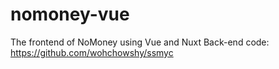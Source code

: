 # nomoney-vue
The frontend of NoMoney using Vue and Nuxt
Back-end code: https://github.com/wohchowshy/ssmyc
